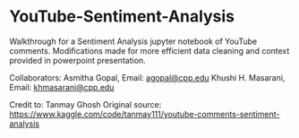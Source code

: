 # YouTube-Sentiment-Analysis
Walkthrough for a Sentiment Analysis jupyter notebook of YouTube comments. Modifications made for more efficient data cleaning and context provided in powerpoint presentation.

Collaborators:
Asmitha Gopal, Email: agopal@cpp.edu
Khushi H. Masarani, Email: khmasarani@cpp.edu

Credit to: Tanmay Ghosh
Original source: https://www.kaggle.com/code/tanmay111/youtube-comments-sentiment-analysis
